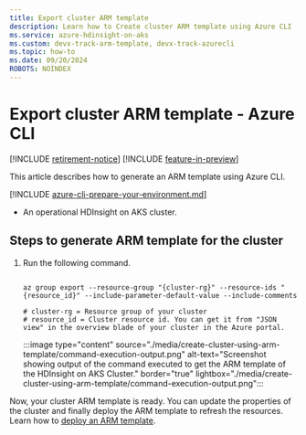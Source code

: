 ```yaml
---
title: Export cluster ARM template
description: Learn how to Create cluster ARM template using Azure CLI
ms.service: azure-hdinsight-on-aks
ms.custom: devx-track-arm-template, devx-track-azurecli
ms.topic: how-to
ms.date: 09/20/2024
ROBOTS: NOINDEX
---
```


# Export cluster ARM template - Azure CLI

[!INCLUDE [retirement-notice](includes/retirement-notice.md)]
[!INCLUDE [feature-in-preview](includes/feature-in-preview.md)]



This article describes how to generate an ARM template using Azure CLI. 

[!INCLUDE [azure-cli-prepare-your-environment.md](~/reusable-content/azure-cli/azure-cli-prepare-your-environment.md)]
* An operational HDInsight on AKS cluster.
  

## Steps to generate ARM template for the cluster
    
1. Run the following command.

   ```azurecli-interactive

   az group export --resource-group "{cluster-rg}" --resource-ids "{resource_id}" --include-parameter-default-value --include-comments

   # cluster-rg = Resource group of your cluster
   # resource_id = Cluster resource id. You can get it from "JSON view" in the overview blade of your cluster in the Azure portal.
   ```

   :::image type="content" source="./media/create-cluster-using-arm-template/command-execution-output.png" alt-text="Screenshot showing output of the command executed to get the ARM template of the HDInsight on AKS Cluster." border="true" lightbox="./media/create-cluster-using-arm-template/command-execution-output.png":::
   

Now, your cluster ARM template is ready. You can update the properties of the cluster and finally deploy the ARM template to refresh the resources. Learn how to [deploy an ARM template](/azure/azure-resource-manager/templates/deploy-portal).

